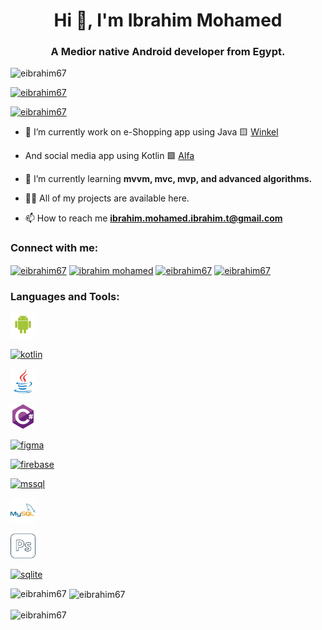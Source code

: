 <h1 align="center">Hi 👋, I'm Ibrahim Mohamed</h1>
<h3 align="center">A Medior native Android developer from Egypt.</h3>

<p align="left"> <img src="https://komarev.com/ghpvc/?username=eibrahim67&label=Profile%20views&color=0e75b6&style=flat" alt="eibrahim67" /> </p>

<p align="left"> <a href="https://github.com/ryo-ma/github-profile-trophy"><img src="https://github-profile-trophy.vercel.app/?username=eibrahim67" alt="eibrahim67" /></a> </p>

<p align="left"> <a href="https://twitter.com/eibrahim67" target="blank"><img src="https://img.shields.io/twitter/follow/eibrahim67?logo=twitter&style=for-the-badge" alt="eibrahim67" /></a> </p>

- 🔭 I’m currently work on e-Shopping app using Java 🟨 [Winkel](https://github.com/eIbrahim67/Winkel)

- And social media app using Kotlin 🟪 [Alfa](https://github.com/eIbrahim67/Alfa)

- 🌱 I’m currently learning **mvvm, mvc, mvp, and advanced algorithms.**

- 👨‍💻 All of my projects are available here.

- 📫 How to reach me **ibrahim.mohamed.ibrahim.t@gmail.com**

<h3 align="left">Connect with me:</h3>
<p align="left">
<a href="https://twitter.com/eibrahim67" target="blank"><img align="center" src="https://raw.githubusercontent.com/rahuldkjain/github-profile-readme-generator/master/src/images/icons/Social/twitter.svg" alt="eibrahim67" height="30" width="40" /></a>
<a href="https://linkedin.com/in/ibrahim mohamed" target="blank"><img align="center" src="https://raw.githubusercontent.com/rahuldkjain/github-profile-readme-generator/master/src/images/icons/Social/linked-in-alt.svg" alt="ibrahim mohamed" height="30" width="40" /></a>
<a href="https://www.hackerrank.com/eibrahim67" target="blank"><img align="center" src="https://raw.githubusercontent.com/rahuldkjain/github-profile-readme-generator/master/src/images/icons/Social/hackerrank.svg" alt="eibrahim67" height="30" width="40" /></a>
<a href="https://www.leetcode.com/eibrahim67" target="blank"><img align="center" src="https://raw.githubusercontent.com/rahuldkjain/github-profile-readme-generator/master/src/images/icons/Social/leet-code.svg" alt="eibrahim67" height="30" width="40" /></a>
</p>

<h3 align="left">Languages and Tools:</h3>
<p align="left"> 
  
  <a href="https://developer.android.com" target="_blank" rel="noreferrer"> <img src="https://raw.githubusercontent.com/devicons/devicon/master/icons/android/android-original-wordmark.svg" alt="android" width="40" height="40"/></a>

<a href="https://kotlinlang.org" target="_blank" rel="noreferrer"> <img src="https://www.vectorlogo.zone/logos/kotlinlang/kotlinlang-icon.svg" alt="kotlin" width="40" height="40"/> </a> 

 <a href="https://www.java.com" target="_blank" rel="noreferrer"> <img src="https://raw.githubusercontent.com/devicons/devicon/master/icons/java/java-original.svg" alt="java" width="40" height="40"/> </a>
  
  <a href="https://www.w3schools.com/cs/" target="_blank" rel="noreferrer"> <img src="https://raw.githubusercontent.com/devicons/devicon/master/icons/csharp/csharp-original.svg" alt="csharp" width="40" height="40"/> </a> 
  
  <a href="https://www.figma.com/" target="_blank" rel="noreferrer"> <img src="https://www.vectorlogo.zone/logos/figma/figma-icon.svg" alt="figma" width="40" height="40"/> </a>
  
  <a href="https://firebase.google.com/" target="_blank" rel="noreferrer"> <img src="https://www.vectorlogo.zone/logos/firebase/firebase-icon.svg" alt="firebase" width="40" height="40"/> </a> 
  
  <a href="https://www.microsoft.com/en-us/sql-server" target="_blank" rel="noreferrer"> <img src="https://www.svgrepo.com/show/303229/microsoft-sql-server-logo.svg" alt="mssql" width="40" height="40"/> </a>
  
  <a href="https://www.mysql.com/" target="_blank" rel="noreferrer"> <img src="https://raw.githubusercontent.com/devicons/devicon/master/icons/mysql/mysql-original-wordmark.svg" alt="mysql" width="40" height="40"/> </a> 
  
  <a href="https://www.photoshop.com/en" target="_blank" rel="noreferrer"> <img src="https://raw.githubusercontent.com/devicons/devicon/master/icons/photoshop/photoshop-line.svg" alt="photoshop" width="40" height="40"/> </a> 
  
  <a href="https://www.sqlite.org/" target="_blank" rel="noreferrer"> <img src="https://www.vectorlogo.zone/logos/sqlite/sqlite-icon.svg" alt="sqlite" width="40" height="40"/> </a>
  
</p>

<p><img align="left" src="https://github-readme-stats.vercel.app/api/top-langs?username=eibrahim67&show_icons=true&locale=en&layout=compact" alt="eibrahim67" /></p>

<p>&nbsp;<img align="center" src="https://github-readme-stats.vercel.app/api?username=eibrahim67&show_icons=true&locale=en" alt="eibrahim67" /></p>

<p><img align="center" src="https://github-readme-streak-stats.herokuapp.com/?user=eibrahim67&" alt="eibrahim67" /></p>

